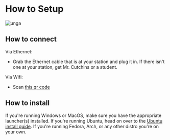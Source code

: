 # How to Setup
![unga](https://media.giphy.com/media/CoG8AbJ9oBmOdPuF1L/giphy.gif)

## How to connect

Via Ethernet:
- Grab the Ethernet cable that is at your station and plug it in. If there isn't one at your station, get Mr. Cutchins or a student.

Via Wifi:
- Scan [this qr code]()

## How to install

If you're running Windows or MacOS, make sure you have the appropriate launcher(s) installed. If you're running Ubuntu, head on over to the [Ubuntu install guide](#LAN%20Center/ubuntu-install-guide.md). If you're running Fedora, Arch, or any other distro you're on your own.